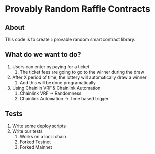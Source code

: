 # Provably Random Raffle Contracts

## About

This code is to create a provable random smart contract library.

## What do we want to do?

1. Users can enter by paying for a ticket
   1. The ticket fees are going to go to the winner during the draw
2. After X period of time, the lottery will automatically draw a winner
   1. And this will be done programatically
3. Using Chainlin VRF & Chainlink Automation
   1. Chainlink VRF -> Randomness
   2. Chainlink Automation -> Time based trigger

## Tests

1. Write some deploy scripts
2. Write our tests
   1. Works on a local chain
   2. Forked Testnet
   3. Forked Mainnet